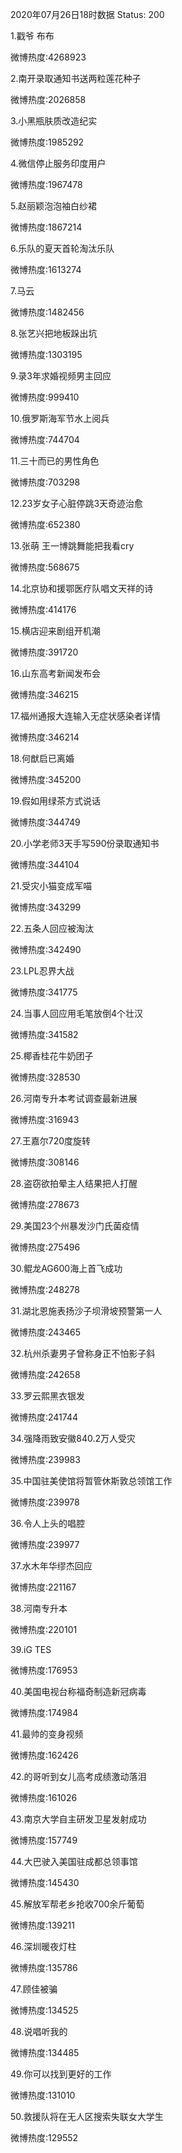 2020年07月26日18时数据
Status: 200

1.戳爷 布布

微博热度:4268923

2.南开录取通知书送两粒莲花种子

微博热度:2026858

3.小黑瓶肤质改造纪实

微博热度:1985292

4.微信停止服务印度用户

微博热度:1967478

5.赵丽颖泡泡袖白纱裙

微博热度:1867214

6.乐队的夏天首轮淘汰乐队

微博热度:1613274

7.马云

微博热度:1482456

8.张艺兴把地板跺出坑

微博热度:1303195

9.录3年求婚视频男主回应

微博热度:999410

10.俄罗斯海军节水上阅兵

微博热度:744704

11.三十而已的男性角色

微博热度:703298

12.23岁女子心脏停跳3天奇迹治愈

微博热度:652380

13.张萌 王一博跳舞能把我看cry

微博热度:568675

14.北京协和援鄂医疗队唱文天祥的诗

微博热度:414176

15.横店迎来剧组开机潮

微博热度:391720

16.山东高考新闻发布会

微博热度:346215

17.福州通报大连输入无症状感染者详情

微博热度:346214

18.何猷启已离婚

微博热度:345200

19.假如用绿茶方式说话

微博热度:344749

20.小学老师3天手写590份录取通知书

微博热度:344104

21.受灾小猫变成军喵

微博热度:343299

22.五条人回应被淘汰

微博热度:342490

23.LPL忍界大战

微博热度:341775

24.当事人回应用毛笔放倒4个壮汉

微博热度:341582

25.椰香桂花牛奶团子

微博热度:328530

26.河南专升本考试调查最新进展

微博热度:316943

27.王嘉尔720度旋转

微博热度:308146

28.盗窃欲拍晕主人结果把人打醒

微博热度:278673

29.美国23个州暴发沙门氏菌疫情

微博热度:275496

30.鲲龙AG600海上首飞成功

微博热度:248278

31.湖北恩施表扬沙子坝滑坡预警第一人

微博热度:243465

32.杭州杀妻男子曾称身正不怕影子斜

微博热度:242658

33.罗云熙黑衣银发

微博热度:241744

34.强降雨致安徽840.2万人受灾

微博热度:239983

35.中国驻美使馆将暂管休斯敦总领馆工作

微博热度:239978

36.令人上头的唱腔

微博热度:239977

37.水木年华缪杰回应

微博热度:221167

38.河南专升本

微博热度:220101

39.iG TES

微博热度:176953

40.美国电视台称福奇制造新冠病毒

微博热度:174984

41.最帅的变身视频

微博热度:162426

42.的哥听到女儿高考成绩激动落泪

微博热度:161026

43.南京大学自主研发卫星发射成功

微博热度:157749

44.大巴驶入美国驻成都总领事馆

微博热度:145430

45.解放军帮老乡抢收700余斤葡萄

微博热度:139211

46.深圳暖夜灯柱

微博热度:135786

47.顾佳被骗

微博热度:134525

48.说唱听我的

微博热度:134485

49.你可以找到更好的工作

微博热度:131010

50.救援队将在无人区搜索失联女大学生

微博热度:129552

